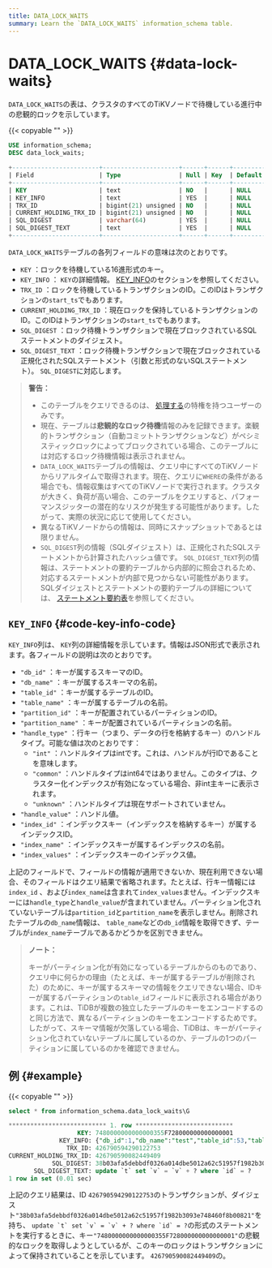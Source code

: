 ```yaml
---
title: DATA_LOCK_WAITS
summary: Learn the `DATA_LOCK_WAITS` information_schema table.
---
```


# DATA_LOCK_WAITS {#data-lock-waits}

`DATA_LOCK_WAITS`の表は、クラスタのすべてのTiKVノードで待機している進行中の悲観的ロックを示しています。

{{< copyable "" >}}

```sql
USE information_schema;
DESC data_lock_waits;
```

```sql
+------------------------+---------------------+------+------+---------+-------+
| Field                  | Type                | Null | Key  | Default | Extra |
+------------------------+---------------------+------+------+---------+-------+
| KEY                    | text                | NO   |      | NULL    |       |
| KEY_INFO               | text                | YES  |      | NULL    |       |
| TRX_ID                 | bigint(21) unsigned | NO   |      | NULL    |       |
| CURRENT_HOLDING_TRX_ID | bigint(21) unsigned | NO   |      | NULL    |       |
| SQL_DIGEST             | varchar(64)         | YES  |      | NULL    |       |
| SQL_DIGEST_TEXT        | text                | YES  |      | NULL    |       |
+------------------------+---------------------+------+------+---------+-------+
```

`DATA_LOCK_WAITS`テーブルの各列フィールドの意味は次のとおりです。

-   `KEY` ：ロックを待機している16進形式のキー。
-   `KEY_INFO` ： `KEY`の詳細情報。 [KEY_INFO](#key_info)のセクションを参照してください。
-   `TRX_ID` ：ロックを待機しているトランザクションのID。このIDはトランザクションの`start_ts`でもあります。
-   `CURRENT_HOLDING_TRX_ID` ：現在ロックを保持しているトランザクションのID。このIDはトランザクションの`start_ts`でもあります。
-   `SQL_DIGEST` ：ロック待機トランザクションで現在ブロックされているSQLステートメントのダイジェスト。
-   `SQL_DIGEST_TEXT` ：ロック待機トランザクションで現在ブロックされている正規化されたSQLステートメント（引数と形式のないSQLステートメント）。 `SQL_DIGEST`に対応します。

> **警告：**
>
> -   このテーブルをクエリできるのは、 [処理する](https://dev.mysql.com/doc/refman/8.0/en/privileges-provided.html#priv_process)の特権を持つユーザーのみです。
> -   現在、テーブルは**悲観的なロック待機**情報のみを記録できます。楽観的トランザクション（自動コミットトランザクションなど）がペシミスティックロックによってブロックされている場合、このテーブルには対応するロック待機情報は表示されません。
> -   `DATA_LOCK_WAITS`テーブルの情報は、クエリ中にすべてのTiKVノードからリアルタイムで取得されます。現在、クエリに`WHERE`の条件がある場合でも、情報収集はすべてのTiKVノードで実行されます。クラスタが大きく、負荷が高い場合、このテーブルをクエリすると、パフォーマンスジッターの潜在的なリスクが発生する可能性があります。したがって、実際の状況に応じて使用してください。
> -   異なるTiKVノードからの情報は、同時にスナップショットであるとは限りません。
> -   `SQL_DIGEST`列の情報（SQLダイジェスト）は、正規化されたSQLステートメントから計算されたハッシュ値です。 `SQL_DIGEST_TEXT`列の情報は、ステートメントの要約テーブルから内部的に照会されるため、対応するステートメントが内部で見つからない可能性があります。 SQLダイジェストとステートメントの要約テーブルの詳細については、 [ステートメント要約表](/statement-summary-tables.md)を参照してください。

## <code>KEY_INFO</code> {#code-key-info-code}

`KEY_INFO`列は、 `KEY`列の詳細情報を示しています。情報はJSON形式で表示されます。各フィールドの説明は次のとおりです。

-   `"db_id"` ：キーが属するスキーマのID。
-   `"db_name"` ：キーが属するスキーマの名前。
-   `"table_id"` ：キーが属するテーブルのID。
-   `"table_name"` ：キーが属するテーブルの名前。
-   `"partition_id"` ：キーが配置されているパーティションのID。
-   `"partition_name"` ：キーが配置されているパーティションの名前。
-   `"handle_type"` ：行キー（つまり、データの行を格納するキー）のハンドルタイプ。可能な値は次のとおりです：
    -   `"int"` ：ハンドルタイプはintです。これは、ハンドルが行IDであることを意味します。
    -   `"common"` ：ハンドルタイプはint64ではありません。このタイプは、クラスター化インデックスが有効になっている場合、非int主キーに表示されます。
    -   `"unknown"` ：ハンドルタイプは現在サポートされていません。
-   `"handle_value"` ：ハンドル値。
-   `"index_id"` ：インデックスキー（インデックスを格納するキー）が属するインデックスID。
-   `"index_name"` ：インデックスキーが属するインデックスの名前。
-   `"index_values"` ：インデックスキーのインデックス値。

上記のフィールドで、フィールドの情報が適用できないか、現在利用できない場合、そのフィールドはクエリ結果で省略されます。たとえば、行キー情報には`index_id` 、および`index_name`は含まれて`index_values`ません。インデックスキーには`handle_type`と`handle_value`が含まれていません。パーティション化されていないテーブルは`partition_id`と`partition_name`を表示しません。削除されたテーブルの`db_name`情報は、 `table_name`などの`db_id`情報を取得できず、テーブルが`index_name`テーブルであるかどうかを区別できません。

> **ノート：**
>
> キーがパーティション化が有効になっているテーブルからのものであり、クエリ中に何らかの理由（たとえば、キーが属するテーブルが削除された）のために、キーが属するスキーマの情報をクエリできない場合、IDキーが属するパーティションの`table_id`フィールドに表示される場合があります。これは、TiDBが複数の独立したテーブルのキーをエンコードするのと同じ方法で、異なるパーティションのキーをエンコードするためです。したがって、スキーマ情報が欠落している場合、TiDBは、キーがパーティション化されていないテーブルに属しているのか、テーブルの1つのパーティションに属しているのかを確認できません。

## 例 {#example}

{{< copyable "" >}}

```sql
select * from information_schema.data_lock_waits\G
```

```sql
*************************** 1. row ***************************
                   KEY: 7480000000000000355F728000000000000001
              KEY_INFO: {"db_id":1,"db_name":"test","table_id":53,"table_name":"t","handle_type":"int","handle_value":"1"}
                TRX_ID: 426790594290122753
CURRENT_HOLDING_TRX_ID: 426790590082449409
            SQL_DIGEST: 38b03afa5debbdf0326a014dbe5012a62c51957f1982b3093e748460f8b00821
       SQL_DIGEST_TEXT: update `t` set `v` = `v` + ? where `id` = ?
1 row in set (0.01 sec)
```

上記のクエリ結果は、ID `426790594290122753`のトランザクションが、ダイジェスト`"38b03afa5debbdf0326a014dbe5012a62c51957f1982b3093e748460f8b00821"`を持ち、 ``update `t` set `v` = `v` + ? where `id` = ?``の形式のステートメントを実行するときに、キー`"7480000000000000355F728000000000000001"`の悲観的なロックを取得しようとしているが、このキーのロックはトランザクションによって保持されていることを示しています。 `426790590082449409`の。
